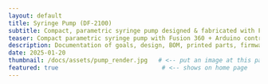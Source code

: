 ```yaml
---
layout: default
title: Syringe Pump (DF-2100)
subtitle: Compact, parametric syringe pump designed & fabricated with Fusion 360 + Arduino control
teaser: Compact parametric syringe pump with Fusion 360 + Arduino control.
description: Documentation of goals, design, BOM, printed parts, firmware link, interactive model, and operation notes.
date: 2025-01-20
thumbnail: /docs/assets/pump_render.jpg   # <-- put an image at this path
featured: true                             # <-- shows on home page
---
```


